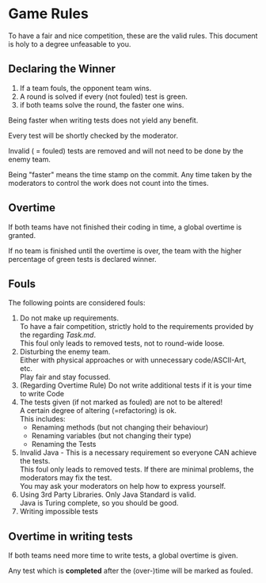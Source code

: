 # Game Rules

To have a fair and nice competition, these are the valid rules.
This document is holy to a degree unfeasable to you.

## Declaring the Winner

1. If a team fouls, the opponent team wins.
2. A round is solved if every (not fouled) test is green.
3. if both teams solve the round, the faster one wins.

Being faster when writing tests does not yield any benefit.

Every test will be shortly checked by the moderator.

Invalid ( = fouled) tests are removed and will not need to be done by the enemy team.  

Being "faster" means the time stamp on the commit. Any time taken by the moderators to control the work does not count into the times.

## Overtime

If both teams have not finished their coding in time, a global overtime is granted.

If no team is finished until the overtime is over, the team with the higher percentage of green tests is declared winner.

## Fouls

The following points are considered fouls:

1. Do not make up requirements. <br>
To have a fair competition, strictly hold to the requirements provided by the regarding *Task.md*. <br>
This foul only leads to removed tests, not to round-wide loose.
2. Disturbing the enemy team. <br>
Either with physical approaches or with unnecessary code/ASCII-Art, etc. <br>
Play fair and stay focussed.
3. (Regarding Overtime Rule) Do not write additional tests if it is your time to write Code
4. The tests given (if not marked as fouled) are not to be altered! <br>
A certain degree of altering (=refactoring) is ok.<br>
This includes:
    - Renaming methods (but not changing their behaviour)
    - Renaming variables (but not changing their type)
    - Renaming the Tests
5. Invalid Java - This is a necessary requirement so everyone CAN achieve the tests. <br>
This foul only leads to removed tests. If there are minimal problems, the moderators may fix the test. <br>
You may ask your moderators on help how to express yourself.
6. Using 3rd Party Libraries. Only Java Standard is valid. <br>
Java is Turing complete, so you should be good.
7. Writing impossible tests

## Overtime in writing tests

If both teams need more time to write tests, a global overtime is given.

Any test which is **completed** after the (over-)time will be marked as fouled.
